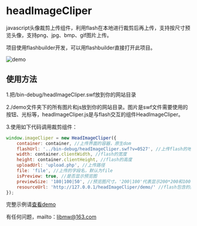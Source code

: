 # headImageCliper
javascript头像裁剪上传组件，利用flash在本地进行裁剪后再上传，支持按尺寸预览头像，支持png、jpg、bmp、gif图片上传。

项目使用flashbuilder开发，可以用flashbuilder直接打开此项目。

![demo](http://libmw.github.io/resource/2015/headimagecliper/demo.png)

## 使用方法

1.把/bin-debug/headImageCliper.swf放到你的网站目录

2./demo文件夹下的所有图片和js放到你的网站目录。图片是swf文件需要使用的按钮、光标等，headImageCliper.js是与flash交互的组件HeadImageCliper。

3.使用如下代码调用裁剪组件：

```javascript
window.imageCliper = new HeadImageCliper({
    container: container, //上传界面的容器，原生dom
    flashUrl: '../bin-debug/headImageCliper.swf?v=0527', //上传flash的地址,加上版本号，防止flash被缓存
    width: container.clientWidth, //flash的宽度
    height: container.clientHeight, //flash的高度
    uploadUrl: 'upload.php', //上传路径
    file: 'file', //上传的字段名，默认为file
    isPreview: true, //是否显示预览图
    previewSize: '180|100|50', //预览图尺寸。'200|100'代表显示200*200和100*100的预览图。注意预览图的尺寸如果过大，可能会超出flash的可视范围，此时应该设置不显示预览图或者增大flash的宽高度
    resourceUrl: 'http://127.0.0.1/headImageCliper/demo/' //flash包含的按钮、光标等静态文件的放置路径
});
```

完整示例请[查看demo](http://libmw.github.io/2015/05/27/head-image-cliper.html)

有任何问题，mailto：libmw@163.com


